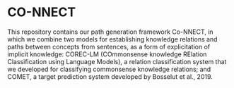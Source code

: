 # CO-NNECT
This repository contains our path generation framework Co-NNECT, in which we combine two models for establishing knowledge relations and paths between concepts from sentences, as a form of explicitation of implicit knowledge: COREC-LM (COmmonsense knowledge RElation Classification using Language Models), a relation classification system that we developed for classifying commonsense knowledge relations; and COMET, a target prediction system developed by Bosselut et al., 2019.
